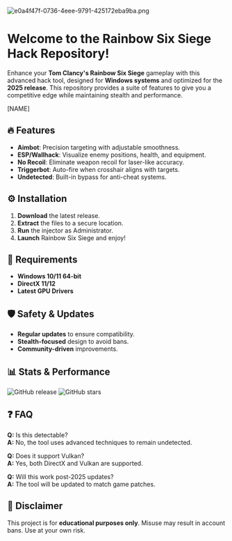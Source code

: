 ![e0a4f47f-0736-4eee-9791-425172eba9ba.png](https://i.postimg.cc/05LM1bYD/e0a4f47f-0736-4eee-9791-425172eba9ba.png)

# Welcome to the Rainbow Six Siege Hack Repository!

Enhance your **Tom Clancy's Rainbow Six Siege** gameplay with this advanced hack tool, designed for **Windows systems** and optimized for the **2025 release**. This repository provides a suite of features to give you a competitive edge while maintaining stealth and performance.

[NAME]

## 🔥 Features
- **Aimbot**: Precision targeting with adjustable smoothness.
- **ESP/Wallhack**: Visualize enemy positions, health, and equipment.
- **No Recoil**: Eliminate weapon recoil for laser-like accuracy.
- **Triggerbot**: Auto-fire when crosshair aligns with targets.
- **Undetected**: Built-in bypass for anti-cheat systems.

## ⚙️ Installation
1. **Download** the latest release.
2. **Extract** the files to a secure location.
3. **Run** the injector as Administrator.
4. **Launch** Rainbow Six Siege and enjoy!

## 📌 Requirements
- **Windows 10/11 64-bit**
- **DirectX 11/12**
- **Latest GPU Drivers**

## 🛡️ Safety & Updates
- **Regular updates** to ensure compatibility.
- **Stealth-focused** design to avoid bans.
- **Community-driven** improvements.

## 📊 Stats & Performance
![GitHub release](https://img.shields.io/github/release/username/repo.svg?style=flat)
![GitHub stars](https://img.shields.io/github/stars/username/repo.svg?style=social)

## ❓ FAQ
**Q:** Is this detectable?  
**A:** No, the tool uses advanced techniques to remain undetected.  

**Q:** Does it support Vulkan?  
**A:** Yes, both DirectX and Vulkan are supported.  

**Q:** Will this work post-2025 updates?  
**A:** The tool will be updated to match game patches.  

## 📜 Disclaimer
This project is for **educational purposes only**. Misuse may result in account bans. Use at your own risk.